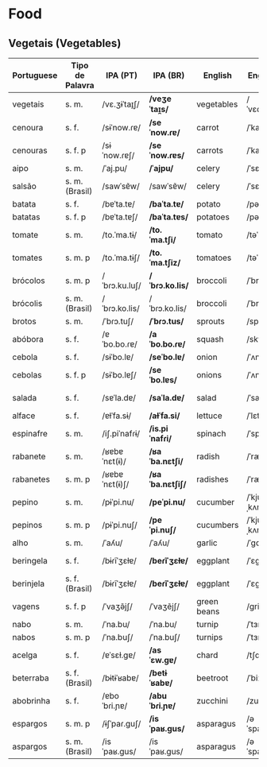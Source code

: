 
# Food

## Vegetais (Vegetables)

| Portuguese   | Tipo de Palavra  | IPA (PT)       | IPA (BR)      | English    | English IPA   | Spanish     | Spanish IPA  | No. |
|--------------|------------------|----------------|---------------|------------|---------------|-------------|--------------|-----|
| vegetais     | s. m.            | /vɛ.ʒɨˈtaɪ̯ʃ/ | **/veʒeˈtaɪ̯s/** | vegetables | /ˈvɛdʒtəbəlz/ | verduras    | /beɾˈduɾas/ |     |
| cenoura      | s. f.            | /sɨˈnow.ɾɐ/    | **/seˈnow.ɾɐ/**  | carrot     | /ˈkærət/      | zanahoria  | /sanaˈoɾja/ |     |
| cenouras     | s. f. p          | /sɨˈnow.ɾɐʃ/   | **/seˈnow.ɾɐs/** | carrots    | /ˈkærəts/     | zanahorias | /sanaˈoɾjas/ |     |
| aipo         | s. m.            | /ˈaj.pu/       | **/ˈajpu/**       | celery     | /ˈsɛləri/      | apio        | /ˈapjo/      |     |
| salsão       | s. m. (Brasil)   | /sawˈsɐ̃w/     | /sawˈsɐ̃w/    | celery     | /ˈsɛləri/     | apio        | /ˈapjo/     |     |
| batata       | s. f.            | /bɐˈta.tɐ/     | **/baˈta.tɐ/**    | potato     | /pəˈteɪtoʊ/    | patata      | /paˈtata/    |     |
| batatas      | s. f. p          | /bɐˈta.tɐʃ/   | **/baˈta.tɐs/**  | potatoes   | /pəˈteɪtoʊz/   | patatas     | /paˈtatas/   |     |
| tomate       | s. m.            | /to.ˈma.tɨ/    | **/to.ˈma.tʃi/**  | tomato     | /təˈmeɪtoʊ/   | tomate      | /toˈmate/    |     |
| tomates      | s. m. p          | /to.ˈma.tɨʃ/   | **/to.ˈma.tʃiz/** | tomatoes   | /təˈmeɪtoʊz/   | tomates     | /toˈmates/   |     |
| brócolos     | s. m. p          | /ˈbɾɔ.ku.luʃ/   | **/ˈbɾɔ.ko.lis/** | broccoli   | /ˈbrɑkəli/    | brócolis    | /ˈbrokolis/  |     |
| brócolis     | s. m. (Brasil)   | /ˈbɾɔ.ko.lis/  | /ˈbɾɔ.ko.lis/ | broccoli   | /ˈbrɑkəli/    | brócolis    | /ˈbrokolis/ |     |
| brotos       | s. m.            | /ˈbɾɔ.tuʃ/     | **/ˈbɾɔ.tus/**    | sprouts    | /spraʊts/     | brotes      | /ˈbɾotes/    |     |
| abóbora      | s. f.            | /ɐˈbo.bo.ɾɐ/   | **/aˈbo.bo.ɾɐ/**  | squash     | /skwɑʃ/       | calabaza    | /kalaˈbaθa/ |     |
| cebola       | s. f.            | /sɨˈbo.lɐ/     | **/seˈbo.lɐ/**   | onion      | /ˈʌnjən/      | cebolla     | /θeˈβoʎa/    |     |
| cebolas      | s. f. p          | /sɨˈbo.lɐʃ/    | **/seˈbo.lɐs/**  | onions     | /ˈʌnjənz/     | cebollas    | /θeˈβoʎas/   |     |
| salada       | s. f.            | /sɐˈla.dɐ/     | **/saˈla.dɐ/**   | salad      | /ˈsæləd/      | ensalada    | /ensalaˈða/  |     |
| alface       | s. f.            | /ɐɫˈfa.sɨ/     | **/aɫˈfa.si/**    | lettuce    | /ˈlɛtəs/      | lechuga     | /leˈtʃuɣa/   |     |
| espinafre    | s. m.            | /iʃ.piˈnafɾɨ/  | **/is.piˈnafɾi/** | spinach    | /ˈspɪnɪʃ/     | espinacas   | /espiˈnakas/ |     |
| rabanete     | s. m.            | /ʁɐbɐˈnɛt(ɨ)/ | **/ʁaˈba.nɛtʃi/** | radish     | /ˈrædɪʃ/      | rábano      | /ˈraβano/    |     |
| rabanetes    | s. m. p          | /ʁɐbɐˈnɛt(ɨ)ʃ/ | **/ʁaˈba.nɛtʃiʃ/** | radishes   | /ˈrædɪʃɪz/    | rábanos     | /ˈraβanos/   |     |
| pepino       | s. m.            | /pɨˈpi.nu/      | **/peˈpi.nu/**    | cucumber   | /ˈkjuːˌkʌmbər/ | pepino      | /peˈpino/    |     |
| pepinos      | s. m. p          | /pɨˈpi.nuʃ/     | **/peˈpi.nuʃ/**   | cucumbers  | /ˈkjuːˌkʌmbərz/ | pepinos     | /peˈpinos/   |     |
| alho         | s. m.            | /ˈaʎu/          | /ˈaʎu/        | garlic     | /ˈɡɑrlɪk/     | ajo         | /ˈaxo/       |     |
| beringela    | s. f.            | /bɨɾĩˈʒɛɫɐ/    | **/beɾĩˈʒɛɫɐ/**   | eggplant   | /ˈɛɡˌplænt/   | berenjena   | /beɾenˈxena/ |     |
| berinjela    | s. f. (Brasil)   | /bɨɾĩˈʒɛɫɐ/   | **/beɾĩˈʒɛɫɐ/**   | eggplant   | /ˈɛɡˌplænt/   | berenjena   | /beɾenˈxena/ |     |
| vagens       | s. f. p          | /ˈvaʒə̃jʃ/      | /ˈvaʒẽjʃ/     | green beans | /ɡriːn biːnz/ | vainas      | /baˈinas/    |     |
| nabo         | s. m.            | /ˈna.bu/        | /ˈna.bu/       | turnip     | /ˈtɜrnɪp/      | nabo        | /ˈnabo/      |     |
| nabos        | s. m. p          | /ˈna.buʃ/       | /ˈna.buʃ/      | turnips    | /ˈtɜrnɪps/     | nabos       | /ˈnabos/     |     |
| acelga       | s. f.            | /ɐˈsɛɫ.ɡɐ/     | **/asˈɛw.ɡɐ/**    | chard      | /tʃɑrd/        | acelga      | /aˈθelɡa/    |     |
| beterraba    | s. f. (Brasil)   | /bɨtɨˈʁabɐ/     | **/betɨˈʁabɐ/**    | beetroot   | /ˈbiːtˌruːt/  | acelga      | /aˈθelɡa/    |     |
| abobrinha    | s. f.            | /ɐboˈbɾi.ɲɐ/   | **/abuˈbɾi.ɲɐ/**  | zucchini   | /zuːˈkiːni/   | calabacín   | /kalaβaˈθin/ |     |
| espargos     | s. m. p          | /ɨʃˈpaɾ.ɡuʃ/   | **/isˈpaʁ.ɡus/**  | asparagus  | /əˈspærəɡəs/ | espárragos  | /esˈparagos/ |     |
| aspargos     | s. m. (Brasil)   | /isˈpaʁ.ɡus/   | /isˈpaʁ.ɡus/  | asparagus  | /əˈspærəɡəs/ | espárragos  | /esˈparagos/ |      |
